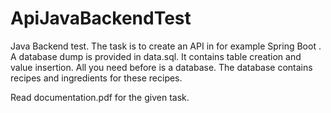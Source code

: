 # ApiJavaBackendTest
Java Backend test. The task is to create an API in for example Spring Boot . A database dump is provided in data.sql. It contains table creation and value insertion. All you need before is a database. The database contains recipes and ingredients for these recipes. 



Read documentation.pdf for the given task.
